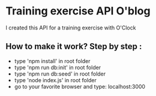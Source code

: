 # Training exercise API O'blog

I created this API for a training exercise with O'Clock

## How to make it work? Step by step :

- type 'npm install' in root folder
- type 'npm run db:init' in root folder
- type 'npm run db:seed' in root folder
- type 'node index.js' in root folder
- go to your favorite browser and type: localhost:3000